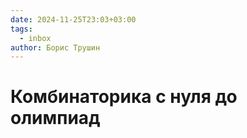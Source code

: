 ```yaml
---
date: 2024-11-25T23:03+03:00
tags:
  - inbox
author: Борис Трушин
---
```


# Комбинаторика с нуля до олимпиад
